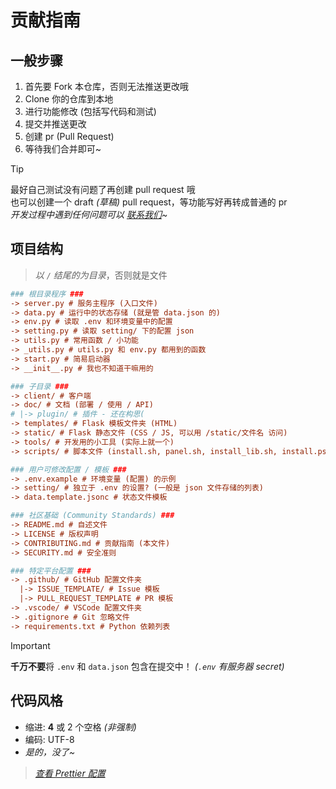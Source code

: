 # 贡献指南

## 一般步骤

1. 首先要 Fork 本仓库，否则无法推送更改哦
2. Clone 你的仓库到本地
3. 进行功能修改 (包括写代码和测试)
4. 提交并推送更改
5. 创建 pr (Pull Request)
6. 等待我们合并即可~

> [!TIP]
> 最好自己测试没有问题了再创建 pull request 哦 <br/>
> 也可以创建一个 draft *(草稿)* pull request，等功能写好再转成普通的 pr <br/>
> *开发过程中遇到任何问题可以 [联系我们](https://siiway.top/about/contact)~*

## 项目结构

> *以 `/` 结尾的为目录*，否则就是文件

```ini
### 根目录程序 ###
-> server.py # 服务主程序 (入口文件)
-> data.py # 运行中的状态存储 (就是管 data.json 的)
-> env.py # 读取 .env 和环境变量中的配置
-> setting.py # 读取 setting/ 下的配置 json
-> utils.py # 常用函数 / 小功能
-> _utils.py # utils.py 和 env.py 都用到的函数
-> start.py # 简易启动器
-> __init__.py # 我也不知道干嘛用的
```

```ini
### 子目录 ###
-> client/ # 客户端
-> doc/ # 文档 (部署 / 使用 / API)
# |-> plugin/ # 插件 - 还在构思(
-> templates/ # Flask 模板文件夹 (HTML)
-> static/ # Flask 静态文件 (CSS / JS, 可以用 /static/文件名 访问)
-> tools/ # 开发用的小工具 (实际上就一个)
-> scripts/ # 脚本文件 (install.sh, panel.sh, install_lib.sh, install.ps1, install_lib.bat)
```

```ini
### 用户可修改配置 / 模板 ###
-> .env.example # 环境变量 (配置) 的示例
-> setting/ # 独立于 .env 的设置? (一般是 json 文件存储的列表)
-> data.template.jsonc # 状态文件模板
```

```ini
### 社区基础 (Community Standards) ###
-> README.md # 自述文件
-> LICENSE # 版权声明
-> CONTRIBUTING.md # 贡献指南 (本文件)
-> SECURITY.md # 安全准则
```

```ini
### 特定平台配置 ###
-> .github/ # GitHub 配置文件夹
  |-> ISSUE_TEMPLATE/ # Issue 模板
  |-> PULL_REQUEST_TEMPLATE # PR 模板
-> .vscode/ # VSCode 配置文件夹
-> .gitignore # Git 忽略文件
-> requirements.txt # Python 依赖列表
```

> [!IMPORTANT]
> **千万不要**将 `.env` 和 `data.json` 包含在提交中！ *(`.env` 有服务器 secret)*

## 代码风格

- 缩进: **4** 或 2 个空格 *(非强制)*
- 编码: UTF-8
- *是的，没了~*

> *[查看 Prettier 配置](./.prettierrc.json)*